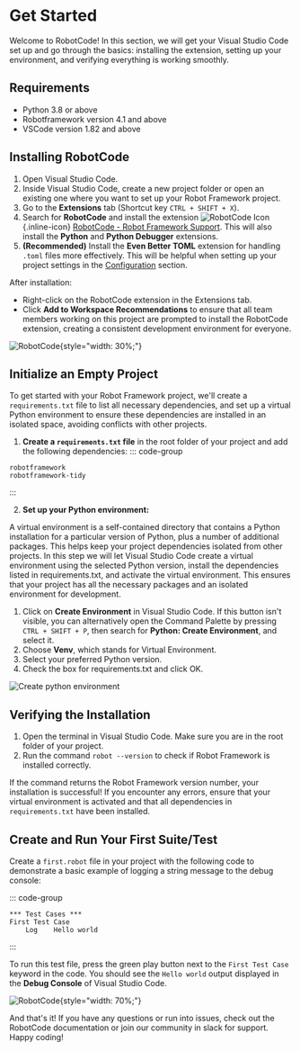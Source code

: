 # Get Started

Welcome to RobotCode! In this section, we will get your Visual Studio Code set up and go through the basics: installing the extension, setting up your environment, and verifying everything is working smoothly.

## Requirements
- Python 3.8 or above
- Robotframework version 4.1 and above
- VSCode version 1.82 and above

## Installing RobotCode

1. Open Visual Studio Code.
2. Inside Visual Studio Code, create a new project folder or open an existing one where you want to set up your Robot Framework project.
3. Go to the **Extensions** tab (Shortcut key `CTRL + SHIFT + X`).
4. Search for **RobotCode** and install the extension ![RobotCode Icon](../robotcode-logo.svg "RobotCode Icon"){.inline-icon} [RobotCode - Robot Framework Support](https://marketplace.visualstudio.com/items?itemName=d-biehl.robotcode "RobotCode Extension"). This will also install the **Python** and **Python Debugger** extensions.
5. **(Recommended)** Install the **Even Better TOML** extension for handling `.toml` files more effectively.  This will be helpful when setting up your project settings in the [Configuration](./configuration) section.

After installation:
   - Right-click on the RobotCode extension in the Extensions tab.
   - Click **Add to Workspace Recommendations** to ensure that all team members working on this project are prompted to install the RobotCode extension, creating a consistent development environment for everyone.

![RobotCode](../robotcode-add-to-workspace.gif){style="width: 30%;"}

## Initialize an Empty Project

To get started with your Robot Framework project, we'll create a `requirements.txt` file to list all necessary dependencies, and set up a virtual Python environment to ensure these dependencies are installed in an isolated space, avoiding conflicts with other projects.

1. **Create a `requirements.txt` file** in the root folder of your project and add the following dependencies:
::: code-group
```txt:line-numbers [requirements.txt]
robotframework
robotframework-tidy
```
:::

2. **Set up your Python environment:**

A virtual environment is a self-contained directory that contains a Python installation for a particular version of Python, plus a number of additional packages. This helps keep your project dependencies isolated from other projects. In this step we will let Visual Studio Code create a virtual environment using the selected Python version, install the dependencies listed in requirements.txt, and activate the virtual environment. This ensures that your project has all the necessary packages and an isolated environment for development.

1. Click on **Create Environment** in Visual Studio Code. If this button isn't visible, you can alternatively open the Command Palette by pressing `CTRL + SHIFT + P`, then search for **Python: Create Environment**, and select it.
2. Choose **Venv**, which stands for Virtual Environment.
3. Select your preferred Python version.
4. Check the box for requirements.txt and click OK.

![Create python environment](../python-create-env.gif)

## Verifying the Installation
1. Open the terminal in Visual Studio Code. Make sure you are in the root folder of your project.
2. Run the command `robot --version` to check if Robot Framework is installed correctly.

If the command returns the Robot Framework version number, your installation is successful! If you encounter any errors, ensure that your virtual environment is activated and that all dependencies in `requirements.txt` have been installed.

## Create and Run Your First Suite/Test
Create a `first.robot` file in your project with the following code to demonstrate a basic example of logging a string message to the debug console:

::: code-group
```robot:line-numbers [first.robot]
*** Test Cases ***
First Test Case
    Log    Hello world

```
:::

To run this test file, press the green play button next to the `First Test Case` keyword in the code.
You should see the `Hello world` output displayed in the **Debug Console** of Visual Studio Code.

![RobotCode](../robotcode-first-test-case.gif){style="width: 70%;"}

And that's it! If you have any questions or run into issues, check out the RobotCode documentation or join our community in slack for support. Happy coding!

